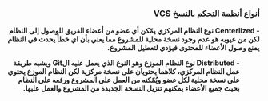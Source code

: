 
### <div dir=rtl>  أنواع أنظمة التحكم بالنسخ VCS  <dir>


**<div dir=rtl> - Centerlized
نوع النظام المركزي يمّكن أي عضو من أعضاء الفريق للوصول إلى النظام لكن من عيوبه هو عدم وجود نسخة محلية للمشروع مما يعني بأن اي خطأ يحدث في النظام يمنع وصول الأعضاء للمحتوى فيؤدي لتعطيل المشروع.<dir>**
**<div dir=rtl> - Distributed
 نوع النظام الموزع وهو النوع الذي يعمل عليه الGit  ويشبه طريقة عمل النظام المركزي، كلاهما يحتويان على نسخة مركزية لكن النظام الموزع يحتوي على نسخة محلية لكل عضو ويُمّكنه من العمل على المشروع ورفعه على النظام بحيث جميع الأعضاء يمكنهم تنزيل النسخة الجديدة من المشروع والعمل عليها.<dir>**
